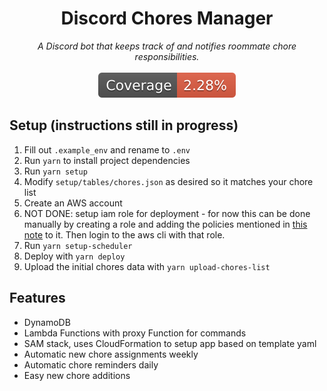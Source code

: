 <h1 align='center'>
  Discord Chores Manager <br/>
</h1>

<p align='center'>
  <i>A Discord bot that keeps track of and notifies roommate chore responsibilities.</i> 
  </br></br>
  <a href='https://github.com/moromis/chores-bot/actions/workflows/test.yaml'>
    <img src='cov-badge.svg'>
  </a>
</p>

## Setup (instructions still in progress)
1. Fill out `.example_env` and rename to `.env`
2. Run `yarn` to install project dependencies
3. Run `yarn setup`
4. Modify `setup/tables/chores.json` as desired so it matches your chore list
5. Create an AWS account
5. NOT DONE: setup iam role for deployment - for now this can be done manually by creating a role and adding the policies mentioned in [this note](./setup/iam_user/NOTE.md) to it. Then login to the aws cli with that role.
6. Run `yarn setup-scheduler`
7. Deploy with `yarn deploy`
8. Upload the initial chores data with `yarn upload-chores-list`


## Features
- DynamoDB
- Lambda Functions with proxy Function for commands
- SAM stack, uses CloudFormation to setup app based on template yaml
- Automatic new chore assignments weekly
- Automatic chore reminders daily
- Easy new chore additions

